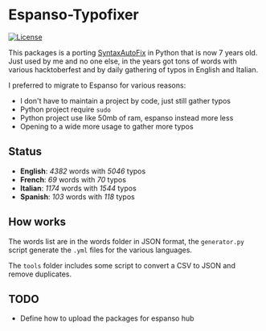 # Espanso-Typofixer
[![License](https://img.shields.io/badge/License-GPL%20v3-blue.svg)](http://www.gnu.org/licenses/gpl-3.0)   

This packages is a porting [SyntaxAutoFix](https://github.com/Mte90/SyntaxAutoFix) in Python that is now 7 years old.  
Just used by me and no one else, in the years got tons of words with various hacktoberfest and by daily gathering of typos in English and Italian.

I preferred to migrate to Espanso for various reasons:

* I don't have to maintain a project by code, just still gather typos
* Python project require `sudo`
* Python project use like 50mb of ram, espanso instead more less
* Opening to a wide more usage to gather more typos

## Status

* **English**: *<!--en-words-->4382<!--en-words-end-->* words with *<!--en-typos-->5046<!--en-typos-end-->*  typos
* **French**: *<!--fr-words-->69<!--fr-words-end-->* words with *<!--fr-typos-->70<!--fr-typos-end-->* typos
* **Italian**: *<!--it-words-->1174<!--it-words-end-->* words with *<!--it-typos-->1544<!--it-typos-end-->* typos
* **Spanish**: *<!--es-words-->103<!--es-words-end-->* words with *<!--es-typos-->118<!--es-typos-end-->* typos

## How works

The words list are in the words folder in JSON format, the `generator.py` script generate the `.yml` files for the various languages.

The `tools` folder includes some script to convert a CSV to JSON and remove duplicates.

## TODO

* Define how to upload the packages for espanso hub
